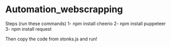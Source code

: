 # Automation_webscrapping

Steps (run these commands)
1- npm install cheerio
2- npm install puppeteer
3- npm install request

Then copy the code from stonks.js and run!
